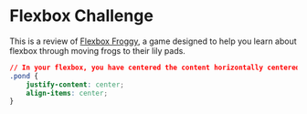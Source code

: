 # Flexbox Challenge

This is a review of [Flexbox Froggy](http://flexboxfroggy.com/), a game designed to help you learn about flexbox through moving frogs to their lily pads.

```css
// In your flexbox, you have centered the content horizontally centered with `justify-content` and vertically centered with `align-items`.
.pond {
	justify-content: center;
	align-items: center;
}
```
